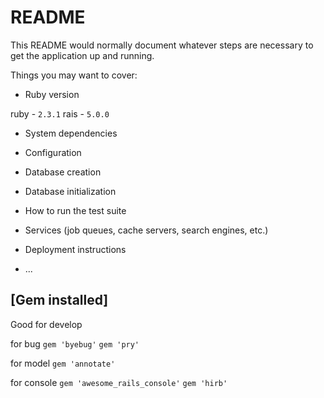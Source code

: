 # README

This README would normally document whatever steps are necessary to get the
application up and running.

Things you may want to cover:

* Ruby version

ruby - `2.3.1`
rais - `5.0.0`

* System dependencies

* Configuration

* Database creation

* Database initialization

* How to run the test suite

* Services (job queues, cache servers, search engines, etc.)

* Deployment instructions

* ...

## [Gem installed]

Good for develop

for bug
`gem 'byebug'`
`gem 'pry'`

for model
`gem 'annotate'`

for console
`gem 'awesome_rails_console'`
`gem 'hirb'`





